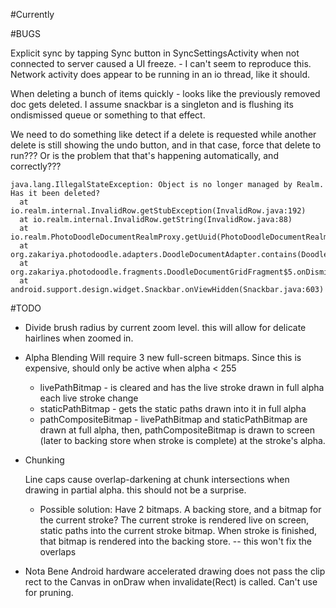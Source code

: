 #Currently


#BUGS

Explicit sync by tapping Sync button in SyncSettingsActivity when not connected to server caused a UI freeze.
	- I can't seem to reproduce this. Network activity does appear to be running in an io thread, like it should.


When deleting a bunch of items quickly - looks like the previously removed doc gets deleted. I assume snackbar is a singleton and is flushing its ondismissed queue or something to that effect.

We need to do something like detect if a delete is requested while another delete is still showing the undo button, and in that case, force that delete to run??? Or is the problem that that's happening automatically, and correctly???

	java.lang.IllegalStateException: Object is no longer managed by Realm. Has it been deleted?
	  at io.realm.internal.InvalidRow.getStubException(InvalidRow.java:192)
	  at io.realm.internal.InvalidRow.getString(InvalidRow.java:88)
	  at io.realm.PhotoDoodleDocumentRealmProxy.getUuid(PhotoDoodleDocumentRealmProxy.java:74)
	  at org.zakariya.photodoodle.adapters.DoodleDocumentAdapter.contains(DoodleDocumentAdapter.java:356)
	  at org.zakariya.photodoodle.fragments.DoodleDocumentGridFragment$5.onDismissed(DoodleDocumentGridFragment.java:264)
	  at android.support.design.widget.Snackbar.onViewHidden(Snackbar.java:603)

#TODO

- Divide brush radius by current zoom level. this will allow for delicate hairlines when zoomed in.

- Alpha Blending
	Will require 3 new full-screen bitmaps.
	Since this is expensive, should only be active when alpha < 255
	- livePathBitmap - is cleared and has the live stroke drawn in full alpha each live stroke change
	- staticPathBitmap - gets the static paths drawn into it in full alpha
	- pathCompositeBitmap - livePathBitmap and staticPathBitmap are drawn at full alpha, then, pathCompositeBitmap is drawn to screen (later to backing store when stroke is complete) at the stroke's alpha.

- Chunking

	Line caps cause overlap-darkening at chunk intersections when drawing in partial alpha. this should not be a surprise.
	- Possible solution: Have 2 bitmaps. A backing store, and a bitmap for the current stroke? The current stroke is rendered live on screen, static paths into the current stroke bitmap. When stroke is finished, that bitmap is rendered into the backing store.
		-- this won't fix the overlaps

- Nota Bene
	Android hardware accelerated drawing does not pass the clip rect to the Canvas in onDraw when invalidate(Rect) is called. Can't use for pruning.
